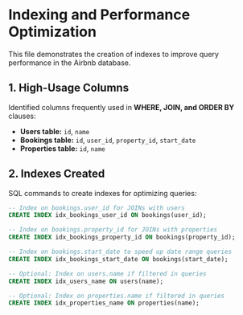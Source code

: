 # Indexing and Performance Optimization

This file demonstrates the creation of indexes to improve query performance in the Airbnb database.

## 1. High-Usage Columns

Identified columns frequently used in **WHERE, JOIN, and ORDER BY** clauses:

- **Users table:** `id`, `name`  
- **Bookings table:** `id`, `user_id`, `property_id`, `start_date`  
- **Properties table:** `id`, `name`  

## 2. Indexes Created

SQL commands to create indexes for optimizing queries:

```sql
-- Index on bookings.user_id for JOINs with users
CREATE INDEX idx_bookings_user_id ON bookings(user_id);

-- Index on bookings.property_id for JOINs with properties
CREATE INDEX idx_bookings_property_id ON bookings(property_id);

-- Index on bookings.start_date to speed up date range queries
CREATE INDEX idx_bookings_start_date ON bookings(start_date);

-- Optional: Index on users.name if filtered in queries
CREATE INDEX idx_users_name ON users(name);

-- Optional: Index on properties.name if filtered in queries
CREATE INDEX idx_properties_name ON properties(name);

